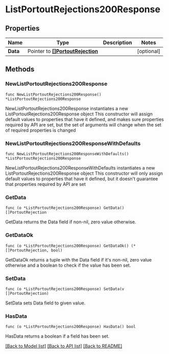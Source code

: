# ListPortoutRejections200Response

## Properties

Name | Type | Description | Notes
------------ | ------------- | ------------- | -------------
**Data** | Pointer to [**[]PortoutRejection**](PortoutRejection.md) |  | [optional] 

## Methods

### NewListPortoutRejections200Response

`func NewListPortoutRejections200Response() *ListPortoutRejections200Response`

NewListPortoutRejections200Response instantiates a new ListPortoutRejections200Response object
This constructor will assign default values to properties that have it defined,
and makes sure properties required by API are set, but the set of arguments
will change when the set of required properties is changed

### NewListPortoutRejections200ResponseWithDefaults

`func NewListPortoutRejections200ResponseWithDefaults() *ListPortoutRejections200Response`

NewListPortoutRejections200ResponseWithDefaults instantiates a new ListPortoutRejections200Response object
This constructor will only assign default values to properties that have it defined,
but it doesn't guarantee that properties required by API are set

### GetData

`func (o *ListPortoutRejections200Response) GetData() []PortoutRejection`

GetData returns the Data field if non-nil, zero value otherwise.

### GetDataOk

`func (o *ListPortoutRejections200Response) GetDataOk() (*[]PortoutRejection, bool)`

GetDataOk returns a tuple with the Data field if it's non-nil, zero value otherwise
and a boolean to check if the value has been set.

### SetData

`func (o *ListPortoutRejections200Response) SetData(v []PortoutRejection)`

SetData sets Data field to given value.

### HasData

`func (o *ListPortoutRejections200Response) HasData() bool`

HasData returns a boolean if a field has been set.


[[Back to Model list]](../README.md#documentation-for-models) [[Back to API list]](../README.md#documentation-for-api-endpoints) [[Back to README]](../README.md)


